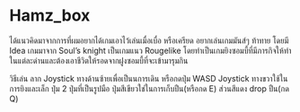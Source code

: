 # Hamz_box
ได้แนวคิดมาจากการที่ผมอยากได้เกมเอาไว้เล่นเมื่อเบื่อ หรือเครียด อยากเล่นเกมมันส์ๆ ท้าทาย โดยมี Idea เกมมาจาก Soul’s knight เป็นเกมแนว Rougelike โดยทำเป็นเกมยิงซอมบี้ที่มีภารกิจให้ทำในแต่ละด่านและต้องเอาชีวิตให้รอดจากฝูงซอมบี้ที่จะเข้ามารุมกิน

วิธีเล่น ลาก Joystick ทางด้านซ้ายเพื่อเป็นนการเดิน หรือกดปุ่ม WASD
Joystick ทางขวาใช้ในการยิงและเล็ก
ปุ่ม 2 ปุ่มที่เป็นรูปมือ ปุ่มสีเขียวใช่ในการเก็บปืน(หรือกด E) ส่วนสีแดง drop ปืน(กด Q)
